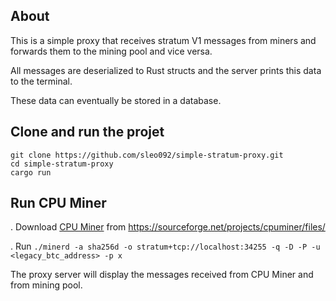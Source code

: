 ## About

This is a simple proxy that receives stratum V1 messages from miners and forwards them to the mining pool and vice versa.

All messages are deserialized to Rust structs and the server prints this data to the terminal.

These data can eventually be stored in a database.

## Clone and run the projet

```
git clone https://github.com/sleo092/simple-stratum-proxy.git
cd simple-stratum-proxy
cargo run
```

## Run CPU Miner

. Download [CPU Miner](https://github.com/pooler/cpuminer) from https://sourceforge.net/projects/cpuminer/files/

. Run `./minerd -a sha256d -o stratum+tcp://localhost:34255 -q -D -P -u <legacy_btc_address> -p x` 

The proxy server will display the messages received from CPU Miner and from mining pool.